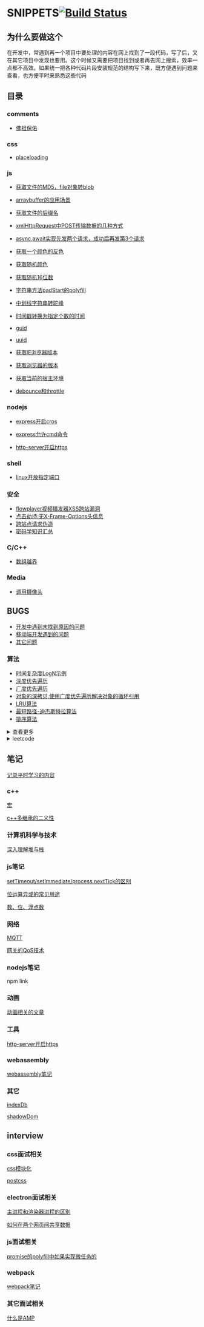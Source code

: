 # SNIPPETS[![Build Status](https://travis-ci.org/towersxu/snippets.svg?branch=master)](https://travis-ci.org/towersxu/snippets)

## 为什么要做这个

在开发中，常遇到再一个项目中要处理的内容在网上找到了一段代码，写了后，又在其它项目中发现也要用。这个时候又需要把项目找到或者再去网上搜索，效率一点都不高效。如果统一把各种代码片段安装规范的结构写下来，既方便遇到问题来查看，也方便平时来熟悉这些代码

## 目录

### comments

* [佛祖保佑](https://github.com/towersxu/shippets/blob/master/material/comments/fozu.js)
  
### css

* [placeloading](https://github.com/towersxu/shippets/blob/master/material/css/placeloading.less)

### js

* [获取文件的MD5，file对象转blob](https://github.com/towersxu/shippets/blob/master/material/js/file/file.js)
* [arraybuffer的应用场景](https://github.com/towersxu/shippets/blob/master/material/js/file/arraybuffer/arraybuffer.md)
* [获取文件的后缀名](https://github.com/towersxu/shippets/blob/master/material/js/file/suffix.js)

* [xmlHttpRequest中POST传输数据的几种方式](https://github.com/towersxu/shippets/blob/master/material/js/ajax/post.js)
* [async,await实现先发两个请求，成功后再发第3个请求](https://github.com/towersxu/snippets/blob/master/material/js/async/async.js)

* [获取一个颜色的反色](https://github.com/towersxu/shippets/blob/master/material/js/color/invertColor.js)
* [获取随机颜色](https://github.com/towersxu/shippets/blob/master/material/js/color/randomColor.js)
* [获取随机16位数](https://github.com/towersxu/shippets/blob/master/material/js/random/randomHex.js)

* [字符串方法padStart的polyfill](https://github.com/towersxu/shippets/blob/master/material/js/string/padStart.js)

* [中划线字符串转驼峰](https://github.com/towersxu/shippets/blob/master/material/js/string/classify.js)
  
* [时间戳转换为指定个数的时间](https://github.com/towersxu/shippets/blob/master/material/js/time/timestampFormat.js)

* [guid](https://github.com/towersxu/shippets/blob/master/material/js/uniqueId/guid.js)
* [uuid](https://github.com/towersxu/shippets/blob/master/material/js/uniqueId/uuid.js)

* [获取IE浏览器版本](https://github.com/towersxu/shippets/blob/master/material/js/browser/detectIE.js)
* [获取浏览器的版本](https://github.com/towersxu/shippets/blob/master/material/js/browser/browser.js)
* [获取当前的宿主环境](https://github.com/towersxu/shippets/blob/master/material/js/browser/global.js)

* [debounce和throttle](https://github.com/towersxu/shippets/blob/master/material/js/programing/debounceAndThrottle.js)

### nodejs

* [express开启cros](https://github.com/towersxu/shippets/blob/master/material/nodejs/cros.js)

* [express允许cmd命令](https://github.com/towersxu/shippets/blob/master/material/nodejs/cmd.js)

* [http-server开启https](https://github.com/towersxu/shippets/blob/master/material/nodejs/https.md)

### shell

* [linux开放指定端口](https://github.com/towersxu/shippets/blob/master/material/shell/port.sh)

### 安全

* [flowplayer视频播发器XSS跨站漏洞](https://github.com/towersxu/shippets/blob/master/material/security/flowplayer.md)
* [点击劫持:无X-Frame-Options头信息](https://github.com/towersxu/shippets/blob/master/material/security/xframe.md)
* [跨站点请求伪造](https://github.com/towersxu/shippets/blob/master/material/security/csrf.md)
* [密码学知识汇总](https://github.com/towersxu/snippets/tree/master/material/algorithm/encryption)

### C/C++

* [数组越界](https://github.com/towersxu/shippets/blob/master/material/c++/array-bound.cpp)

### Media

* [调用摄像头](https://github.com/towersxu/shippets/blob/master/material/media/getUserMedia.js)

## BUGS

* [开发中遇到未找到原因的问题](https://github.com/towersxu/shippets/blob/master/bugs/unresolve.md)
* [移动端开发遇到的问题](https://github.com/towersxu/shippets/blob/master/bugs/mobile.md)
* [其它问题](https://github.com/towersxu/shippets/blob/master/bugs/other.md)


### 算法

* [时间复杂度LogN示例](https://github.com/towersxu/shippets/blob/master/material/algorithm/o.js)
* [深度优先遍历](https://github.com/towersxu/shippets/blob/master/material/js/traversal/deep-traversal.js)
* [广度优先遍历](https://github.com/towersxu/shippets/blob/master/material/js/traversal/breadth-traversal.js)
* [对象的深拷贝,使用广度优先遍历解决对象的循环引用](https://github.com/towersxu/shippets/blob/master/material/js/traversal/copydeep.js)
* [LRU算法](https://github.com/towersxu/shippets/blob/master/material/algorithm/lru.js)
* [最短路径-迪杰斯特拉算法](https://github.com/towersxu/shippets/blob/master/material/algorithm/graph.js)
* [排序算法](https://github.com/towersxu/shippets/blob/master/material/algorithm/sort/readme.md)

<details>
<summary>查看更多</summary>

  * [Cas](https://github.com/towersxu/shippets/blob/master/material/algorithm/Cas.js)
  
  * [背包问题](https://github.com/towersxu/shippets/blob/master/material/algorithm/design/knapsack.js)

  * [字符串匹配-BM算法](https://github.com/towersxu/shippets/blob/master/material/algorithm/string/bm.js)

  * [字符串匹配-KMP算法](https://github.com/towersxu/shippets/blob/master/material/algorithm/string/kmp.js)
  
</details>

<details>
  <summary>leetcode</summary>
  
  * [0001_两数之和](https://github.com/towersxu/shippets/blob/master/material/algorithm/leetcode/0001_TwoSum.js)
  * [0002_链表两数之和](https://github.com/towersxu/shippets/blob/master/material/algorithm/leetcode/0002_TwoLinkSum.js)
  * [0003_最长不重复子字符串](https://github.com/towersxu/shippets/blob/master/material/algorithm/leetcode/0003_lengthOfLongestSubstring.js)
  * [0004_找中位数](https://github.com/towersxu/shippets/blob/master/material/algorithm/leetcode/0004_findMedianSortedArrays.js)
  * [0005_最长回文子字符串](https://github.com/towersxu/shippets/blob/master/material/algorithm/leetcode/0005_longestPalindrome.js)
  * [0006_Z字排列](https://github.com/towersxu/shippets/blob/master/material/algorithm/leetcode/0006_ConvertZ.java)
  * [0007_数字反转](https://github.com/towersxu/shippets/blob/master/material/algorithm/leetcode/0007_Reverse.java)
  * [0008_字符串转数字](https://github.com/towersxu/shippets/blob/master/material/algorithm/leetcode/0008_Atoi.java)
  * [0009_判断回文数字](https://github.com/towersxu/shippets/blob/master/material/algorithm/leetcode/0009_Palindrome.java)
  * [0010_简单正则](https://github.com/towersxu/shippets/blob/master/material/algorithm/leetcode/0010_RegMatch.java)
  * [0011_数字最大区域](https://github.com/towersxu/shippets/blob/master/material/algorithm/leetcode/0011_MaxArea.java)
  * [0012_数字转罗马数字](https://github.com/towersxu/shippets/blob/master/material/algorithm/leetcode/0012_IntToRoman.java)
  * [0013_罗马数字转数字](https://github.com/towersxu/shippets/blob/master/material/algorithm/leetcode/0012_RomanToInt.java)
  * [0014_最长公共前缀字符串](https://github.com/towersxu/shippets/blob/master/material/algorithm/leetcode/0014_LongestCommonPrefix.java)
  * [0015_三数之和](https://github.com/towersxu/shippets/blob/master/material/algorithm/leetcode/0015_ThreeSum.java)
  * [0016_三数之和最接近](https://github.com/towersxu/shippets/blob/master/material/algorithm/leetcode/0016_ThreeSumClosest.java)
  * [0017_电话号码的字母组合](https://github.com/towersxu/shippets/blob/master/material/algorithm/leetcode/0017_LetterCombinations.java)

</details>

## 笔记

[记录平时学习的内容](https://github.com/towersxu/snippets/tree/master/notes)

### c++

[宏](https://github.com/towersxu/snippets/blob/master/notes/c%2B%2B/%E5%AE%8F.md)

[c++多继承的二义性](https://github.com/towersxu/snippets/blob/master/notes/c++多继承的二义性.md)

### 计算机科学与技术

[深入理解堆与栈](https://github.com/towersxu/snippets/blob/master/notes/cs/%E5%A0%86%E4%B8%8E%E6%A0%88.md)

### js笔记

[setTimeout/setImmediate/process.nextTick的区别](https://github.com/towersxu/snippets/blob/master/notes/javascript/setTimeout%E3%80%81setImmediate%E3%80%81process.nextTick%E7%9A%84%E5%8C%BA%E5%88%AB.md)

[位运算异或的常见用途](https://github.com/towersxu/snippets/blob/master/notes/javascript/%E4%BD%8D%E8%BF%90%E7%AE%97%E5%BC%82%E6%88%96%E7%9A%84%E5%B8%B8%E8%A7%81%E7%94%A8%E9%80%94.md)

[数、位、浮点数](https://github.com/towersxu/snippets/blob/master/notes/javascript/%E6%95%B0%E3%80%81%E4%BD%8D%E3%80%81%E6%B5%AE%E7%82%B9%E6%95%B0.md)

### 网络

[MQTT](https://github.com/towersxu/snippets/blob/master/notes/network/mqtt.md)

[网关的QoS技术]([master](https://github.com/towersxu/snippets/blob/master/notes/network/qos.md))

### nodejs笔记

npm link

### 动画

[动画相关的文章](https://github.com/towersxu/snippets/blob/master/notes/animate/%E5%8A%A8%E7%94%BB%E7%9B%B8%E5%85%B3%E7%9A%84%E6%96%87%E7%AB%A0.md)

### 工具

[http-server开启https](https://github.com/towersxu/snippets/blob/master/notes/tools/http-server%E5%BC%80%E5%90%AFhttps.md)

### webassembly

[webassembly笔记](https://github.com/towersxu/snippets/tree/master/notes/wasm)

### 其它

[indexDb](https://github.com/towersxu/snippets/tree/master/notes/other/indexdb.md)

[shadowDom](https://github.com/towersxu/snippets/tree/master/notes/shadowDom)

## interview

### css面试相关

[css模块化](https://github.com/towersxu/snippets/blob/master/interview/css/css%E6%A8%A1%E5%9D%97%E5%8C%96.md)

[postcss](https://github.com/towersxu/snippets/blob/master/interview/css/postcss.md)

### electron面试相关

[主进程和渲染器进程的区别](https://github.com/towersxu/snippets/blob/master/interview/electron/1_%E4%B8%BB%E8%BF%9B%E7%A8%8B%E4%B8%8E%E6%B8%B2%E6%9F%93%E8%BF%9B%E7%A8%8B%E7%9A%84%E5%8C%BA%E5%88%AB.md)

[如何在两个网页间共享数据](https://github.com/towersxu/snippets/blob/master/interview/electron/2_%E5%A6%82%E4%BD%95%E5%9C%A8%E4%B8%A4%E4%B8%AA%E7%BD%91%E9%A1%B5%E9%97%B4%E5%85%B1%E4%BA%AB%E6%95%B0%E6%8D%AE.md)

### js面试相关

[promise的polyfill中如果实现微任务的](https://github.com/towersxu/snippets/blob/master/interview/js/promise%E7%9A%84polyfill%E4%B8%AD%E5%A6%82%E4%BD%95%E5%AE%9E%E7%8E%B0%E5%BE%AE%E4%BB%BB%E5%8A%A1%E7%9A%84.md)

### webpack

[webpack笔记](https://github.com/towersxu/snippets/blob/master/interview/webpack/vue%E9%A1%B9%E7%9B%AEwebpack%E5%8D%87%E7%BA%A7%E7%AC%94%E8%AE%B0.md)

### 其它面试相关

[什么是AMP](https://github.com/towersxu/snippets/blob/master/interview/performance/apm.md)
